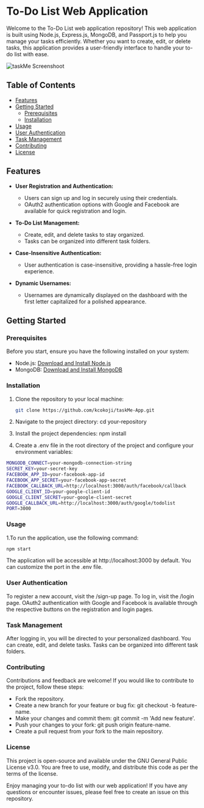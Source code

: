 # To-Do List Web Application

Welcome to the To-Do List web application repository! This web application is built using Node.js, Express.js, MongoDB, and Passport.js to help you manage your tasks efficiently. Whether you want to create, edit, or delete tasks, this application provides a user-friendly interface to handle your to-do list with ease.

![taskMe Screenshoot](https://github.com/kcokoji/taskMe/assets/100976015/5135f985-16e5-4b8f-b8c6-143f5cecdf89)


## Table of Contents

- [Features](#features)
- [Getting Started](#getting-started)
  - [Prerequisites](#prerequisites)
  - [Installation](#installation)
- [Usage](#usage)    
- [User Authentication](#user-authentication)
- [Task Management](#task-management)
- [Contributing](#contributing)
- [License](#license)

## Features
- **User Registration and Authentication:**
  - Users can sign up and log in securely using their credentials.
  - OAuth2 authentication options with Google and Facebook are available for quick registration and login.

- **To-Do List Management:**
  - Create, edit, and delete tasks to stay organized.
  - Tasks can be organized into different task folders.

- **Case-Insensitive Authentication:**
  - User authentication is case-insensitive, providing a hassle-free login experience.

- **Dynamic Usernames:**
  - Usernames are dynamically displayed on the dashboard with the first letter capitalized for a polished appearance.

## Getting Started

### Prerequisites

Before you start, ensure you have the following installed on your system:

- Node.js: [Download and Install Node.js](https://nodejs.org/)
- MongoDB: [Download and Install MongoDB](https://www.mongodb.com/try/download/community)

### Installation

1. Clone the repository to your local machine:

   ```bash
   git clone https://github.com/kcokoji/taskMe-App.git
   
2. Navigate to the project directory:
   cd your-repository
3. Install the project dependencies:
npm install
4. Create a .env file in the root directory of the project and configure your environment variables:
```bash
MONGODB_CONNECT=your-mongodb-connection-string
SECRET_KEY=your-secret-key
FACEBOOK_APP_ID=your-facebook-app-id
FACEBOOK_APP_SECRET=your-facebook-app-secret
FACEBOOK_CALLBACK_URL=http://localhost:3000/auth/facebook/callback
GOOGLE_CLIENT_ID=your-google-client-id
GOOGLE_CLIENT_SECRET=your-google-client-secret
GOOGLE_CALLBACK_URL=http://localhost:3000/auth/google/todolist
PORT=3000
```

### Usage
1.To run the application, use the following command:
```bash
npm start
```
The application will be accessible at http://localhost:3000 by default. You can customize the port in the .env file.

### User Authentication
To register a new account, visit the /sign-up page.
To log in, visit the /login page.
OAuth2 authentication with Google and Facebook is available through the respective buttons on the registration and login pages.


### Task Management
After logging in, you will be directed to your personalized dashboard.
You can create, edit, and delete tasks.
Tasks can be organized into different task folders.

### Contributing
Contributions and feedback are welcome! If you would like to contribute to the project, follow these steps:

- Fork the repository.
- Create a new branch for your feature or bug fix: git checkout -b feature-name.
- Make your changes and commit them: git commit -m 'Add new feature'.
- Push your changes to your fork: git push origin feature-name.
- Create a pull request from your fork to the main repository.

### License
This project is open-source and available under the GNU General Public License v3.0. You are free to use, modify, and distribute this code as per the terms of the license.

Enjoy managing your to-do list with our web application! If you have any questions or encounter issues, please feel free to create an issue on this repository.
